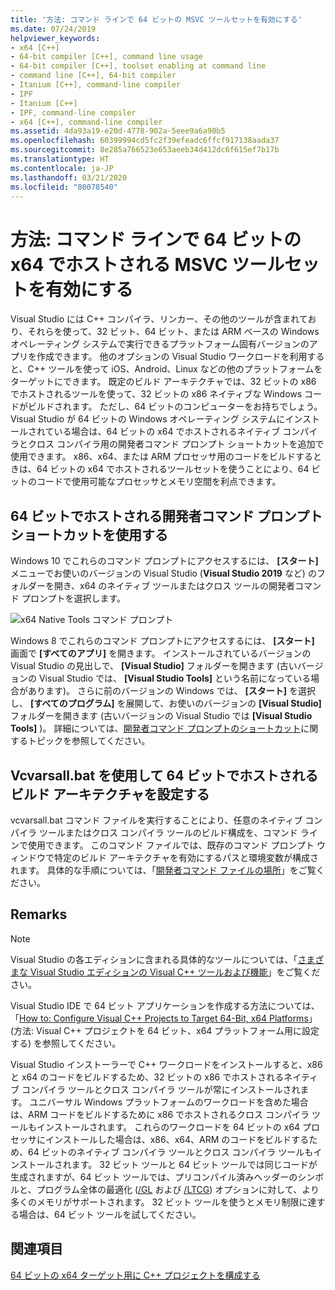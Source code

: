 ```yaml
---
title: '方法: コマンド ラインで 64 ビットの MSVC ツールセットを有効にする'
ms.date: 07/24/2019
helpviewer_keywords:
- x64 [C++]
- 64-bit compiler [C++], command line usage
- 64-bit compiler [C++], toolset enabling at command line
- command line [C++], 64-bit compiler
- Itanium [C++], command-line compiler
- IPF
- Itanium [C++]
- IPF, command-line compiler
- x64 [C++], command-line compiler
ms.assetid: 4da93a19-e20d-4778-902a-5eee9a6a90b5
ms.openlocfilehash: 60399994cd5fc2f39efeadc6ffcf917138aada37
ms.sourcegitcommit: 8e285a766523e653aeeb34d412dc6f615ef7b17b
ms.translationtype: HT
ms.contentlocale: ja-JP
ms.lasthandoff: 03/21/2020
ms.locfileid: "80078540"
---
```

# <a name="how-to-enable-a-64-bit-x64-hosted-msvc-toolset-on-the-command-line"></a>方法: コマンド ラインで 64 ビットの x64 でホストされる MSVC ツールセットを有効にする

Visual Studio には C++ コンパイラ、リンカー、その他のツールが含まれており、それらを使って、32 ビット、64 ビット、または ARM ベースの Windows オペレーティング システムで実行できるプラットフォーム固有バージョンのアプリを作成できます。 他のオプションの Visual Studio ワークロードを利用すると、C++ ツールを使って iOS、Android、Linux などの他のプラットフォームをターゲットにできます。 既定のビルド アーキテクチャでは、32 ビットの x86 でホストされるツールを使って、32 ビットの x86 ネイティブな Windows コードがビルドされます。 ただし、64 ビットのコンピューターをお持ちでしょう。 Visual Studio が 64 ビットの Windows オペレーティング システムにインストールされている場合は、64 ビットの x64 でホストされるネイティブ コンパイラとクロス コンパイラ用の開発者コマンド プロンプト ショートカットを追加で使用できます。 x86、x64、または ARM プロセッサ用のコードをビルドするときは、64 ビットの x64 でホストされるツールセットを使うことにより、64 ビットのコードで使用可能なプロセッサとメモリ空間を利点できます。

## <a name="use-a-64-bit-hosted-developer-command-prompt-shortcut"></a>64 ビットでホストされる開発者コマンド プロンプト ショートカットを使用する

Windows 10 でこれらのコマンド プロンプトにアクセスするには、 **[スタート]** メニューでお使いのバージョンの Visual Studio (**Visual Studio 2019** など) のフォルダーを開き、x64 のネイティブ ツールまたはクロス ツールの開発者コマンド プロンプトを選択します。

![x64 Native Tools コマンド プロンプト](media/x64-native-tools-command-prompt.png "[スタート] メニューの x64 Native Tools")

Windows 8 でこれらのコマンド プロンプトにアクセスするには、 **[スタート]** 画面で **[すべてのアプリ]** を開きます。 インストールされているバージョンの Visual Studio の見出しで、 **[Visual Studio]** フォルダーを開きます (古いバージョンの Visual Studio では、 **[Visual Studio Tools]** という名前になっている場合があります)。 さらに前のバージョンの Windows では、 **[スタート]** を選択し、 **[すべてのプログラム]** を展開して、お使いのバージョンの **[Visual Studio]** フォルダーを開きます (古いバージョンの Visual Studio では **[Visual Studio Tools]** )。 詳細については、[開発者コマンド プロンプトのショートカット](building-on-the-command-line.md#developer_command_prompt_shortcuts)に関するトピックを参照してください。

## <a name="use-vcvarsallbat-to-set-a-64-bit-hosted-build-architecture"></a>Vcvarsall.bat を使用して 64 ビットでホストされるビルド アーキテクチャを設定する

vcvarsall.bat コマンド ファイルを実行することにより、任意のネイティブ コンパイラ ツールまたはクロス コンパイラ ツールのビルド構成を、コマンド ラインで使用できます。 このコマンド ファイルでは、既存のコマンド プロンプト ウィンドウで特定のビルド アーキテクチャを有効にするパスと環境変数が構成されます。 具体的な手順については、「[開発者コマンド ファイルの場所](building-on-the-command-line.md#developer_command_file_locations)」をご覧ください。

## <a name="remarks"></a>Remarks

> [!NOTE]
> Visual Studio の各エディションに含まれる具体的なツールについては、「[さまざまな Visual Studio エディションの Visual C++ ツールおよび機能](../overview/visual-cpp-tools-and-features-in-visual-studio-editions.md)」をご覧ください。
>
> Visual Studio IDE で 64 ビット アプリケーションを作成する方法については、「[How to: Configure Visual C++ Projects to Target 64-Bit, x64 Platforms](how-to-configure-visual-cpp-projects-to-target-64-bit-platforms.md)」(方法: Visual C++ プロジェクトを 64 ビット、x64 プラットフォーム用に設定する) を参照してください。

Visual Studio インストーラーで C++ ワークロードをインストールすると、x86 と x64 のコードをビルドするため、32 ビットの x86 でホストされるネイティブ コンパイラ ツールとクロス コンパイラ ツールが常にインストールされます。 ユニバーサル Windows プラットフォームのワークロードを含めた場合は、ARM コードをビルドするために x86 でホストされるクロス コンパイラ ツールもインストールされます。 これらのワークロードを 64 ビットの x64 プロセッサにインストールした場合は、x86、x64、ARM のコードをビルドするため、64 ビットのネイティブ コンパイラ ツールとクロス コンパイラ ツールもインストールされます。 32 ビット ツールと 64 ビット ツールでは同じコードが生成されますが、64 ビット ツールでは、プリコンパイル済みヘッダーのシンボルと、プログラム全体の最適化 ([/GL](reference/gl-whole-program-optimization.md) および [/LTCG](reference/ltcg-link-time-code-generation.md)) オプションに対して、より多くのメモリがサポートされます。 32 ビット ツールを使うとメモリ制限に達する場合は、64 ビット ツールを試してください。

## <a name="see-also"></a>関連項目

[64 ビットの x64 ターゲット用に C++ プロジェクトを構成する](configuring-programs-for-64-bit-visual-cpp.md)<br/>
